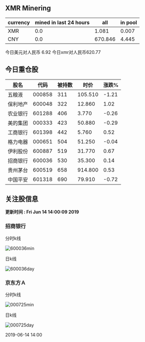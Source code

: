 ## XMR Minering

|currency|mined in last 24 hours|all|in pool|
|---|---|---|---|
|XMR|0.0|1.081|0.007|
|CNY|0.0|670.846|4.445|

今日美元对人民币 6.92	今日xmr对人民币620.77


## 今日重仓股 

|股名|代码|被持数|时价|涨跌%|
|---|---|---|---|---|
|五粮液|000858|311|105.510|-1.21|
|保利地产|600048|322|12.860|1.02|
|农业银行|601288|406|3.770|-0.26|
|美的集团|000333|423|50.880|-0.29|
|工商银行|601398|442|5.760|0.52|
|格力电器|000651|504|51.250|-0.04|
|伊利股份|600887|519|31.770|0.67|
|招商银行|600036|530|35.300|0.14|
|贵州茅台|600519|658|914.800|0.53|
|中国平安|601318|690|79.910|-0.72|

## 关注股信息
**更新时间 : Fri Jun 14 14:00:09 2019**
### 招商银行 
分时k线

![600036min](http://image.sinajs.cn/newchart/min/n/sh600036.gif)

日k线

![600036day](http://image.sinajs.cn/newchart/daily/n/sh600036.gif)

### 京东方Ａ 
分时k线

![000725min](http://image.sinajs.cn/newchart/min/n/sz000725.gif)

日k线

![000725day](http://image.sinajs.cn/newchart/daily/n/sz000725.gif)

2019-06-14 14:00